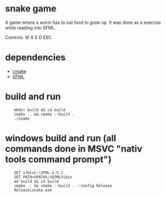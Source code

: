# snake game 

A game where a worm has to eat food to grow up. 
It was done as a exercise while reading into SFML.

Controls: W A S D ESC


# dependencies

* [cmake](https://cmake.org/)
* [SFML](https://www.sfml-dev.org)

# build and run
        mkdir build && cd build
        cmake .. && cmake --build .
        ./snake

# windows build and run (all commands done in MSVC "nativ tools command prompt")
        SET sfml=C:\SFML-2.5.1
        SET PATH=%PATH%;%SFML%\bin
        md build && cd build
        cmake .. && cmake --build . --Config Release
        Release\snake.exe